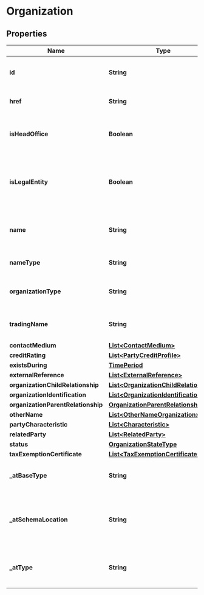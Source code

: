 # Organization

## Properties
Name | Type | Description | Notes
------------ | ------------- | ------------- | -------------
**id** | **String** | Unique identifier of the organization | 
**href** | **String** | Hyperlink to access the organization |  [optional]
**isHeadOffice** | **Boolean** | If value is true, the organization is the head office |  [optional]
**isLegalEntity** | **Boolean** | If value is true, the organization is a legal entity known by a national referential. |  [optional]
**name** | **String** | Organization name (department name for example) |  [optional]
**nameType** | **String** | Type of the name : Co, Inc, Ltd,… |  [optional]
**organizationType** | **String** | Type of Organization (company, department...) |  [optional]
**tradingName** | **String** | Name that the organization (unit) trades under |  [optional]
**contactMedium** | [**List&lt;ContactMedium&gt;**](ContactMedium.md) |  |  [optional]
**creditRating** | [**List&lt;PartyCreditProfile&gt;**](PartyCreditProfile.md) |  |  [optional]
**existsDuring** | [**TimePeriod**](TimePeriod.md) |  |  [optional]
**externalReference** | [**List&lt;ExternalReference&gt;**](ExternalReference.md) |  |  [optional]
**organizationChildRelationship** | [**List&lt;OrganizationChildRelationship&gt;**](OrganizationChildRelationship.md) |  |  [optional]
**organizationIdentification** | [**List&lt;OrganizationIdentification&gt;**](OrganizationIdentification.md) |  |  [optional]
**organizationParentRelationship** | [**OrganizationParentRelationship**](OrganizationParentRelationship.md) |  |  [optional]
**otherName** | [**List&lt;OtherNameOrganization&gt;**](OtherNameOrganization.md) |  |  [optional]
**partyCharacteristic** | [**List&lt;Characteristic&gt;**](Characteristic.md) |  |  [optional]
**relatedParty** | [**List&lt;RelatedParty&gt;**](RelatedParty.md) |  |  [optional]
**status** | [**OrganizationStateType**](OrganizationStateType.md) |  |  [optional]
**taxExemptionCertificate** | [**List&lt;TaxExemptionCertificate&gt;**](TaxExemptionCertificate.md) |  |  [optional]
**_atBaseType** | **String** | When sub-classing, this defines the super-class |  [optional]
**_atSchemaLocation** | **String** | A URI to a JSON-Schema file that defines additional attributes and relationships |  [optional]
**_atType** | **String** | When sub-classing, this defines the sub-class entity name |  [optional]
